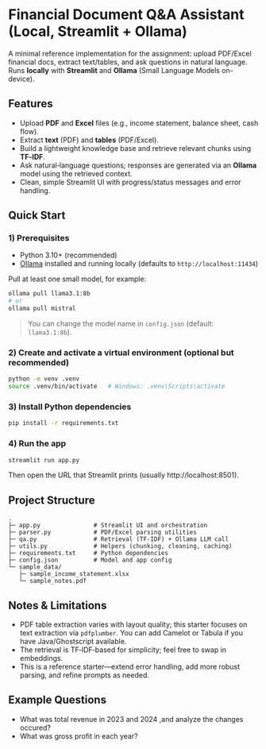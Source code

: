 
# Financial Document Q&A Assistant (Local, Streamlit + Ollama)

A minimal reference implementation for the assignment: upload PDF/Excel financial docs, extract text/tables, and ask questions in natural language.  
Runs **locally** with **Streamlit** and **Ollama** (Small Language Models on-device).

## Features
- Upload **PDF** and **Excel** files (e.g., income statement, balance sheet, cash flow).
- Extract **text** (PDF) and **tables** (PDF/Excel).
- Build a lightweight knowledge base and retrieve relevant chunks using **TF‑IDF**.
- Ask natural‑language questions; responses are generated via an **Ollama** model using the retrieved context.
- Clean, simple Streamlit UI with progress/status messages and error handling.

## Quick Start

### 1) Prerequisites
- Python 3.10+ (recommended)
- [Ollama](https://ollama.com) installed and running locally (defaults to `http://localhost:11434`)

Pull at least one small model, for example:
```bash
ollama pull llama3.1:8b
# or
ollama pull mistral
```
> You can change the model name in `config.json` (default: `llama3.1:8b`).

### 2) Create and activate a virtual environment (optional but recommended)
```bash
python -m venv .venv
source .venv/bin/activate   # Windows: .venv\Scripts\activate
```

### 3) Install Python dependencies
```bash
pip install -r requirements.txt
```

### 4) Run the app
```bash
streamlit run app.py
```
Then open the URL that Streamlit prints (usually http://localhost:8501).

## Project Structure
```
.
├─ app.py               # Streamlit UI and orchestration
├─ parser.py            # PDF/Excel parsing utilities
├─ qa.py                # Retrieval (TF-IDF) + Ollama LLM call
├─ utils.py             # Helpers (chunking, cleaning, caching)
├─ requirements.txt     # Python dependencies
├─ config.json          # Model and app config
└─ sample_data/
   ├─ sample_income_statement.xlsx
   └─ sample_notes.pdf
```

## Notes & Limitations
- PDF table extraction varies with layout quality; this starter focuses on text extraction via `pdfplumber`. You can add Camelot or Tabula if you have Java/Ghostscript available.
- The retrieval is TF‑IDF‑based for simplicity; feel free to swap in embeddings.
- This is a reference starter—extend error handling, add more robust parsing, and refine prompts as needed.

## Example Questions
- What was total revenue in 2023 and 2024 ,and analyze the changes occured?
- What was gross profit in each year?
